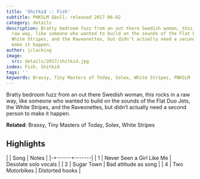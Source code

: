 ```yaml
---
title: 'Shitkid :: Fish'
subtitle: PNKSLM &bull; released 2017-06-02
category: details
description: Bratty bedroom fuzz from an out there Swedish woman, this rocks in a
  raw way, like someone who wanted to build on the sounds of the Flat Duo Jets, the
  White Stripes, and the Raveonettes, but didn’t actually need a second person to
  make it happen.
author: jclacking
image:
  src: details/2017/shitkid.jpg
index: Fish, Shitkid
tags: ''
keywords: Brassy, Tiny Masters of Today, Solex, White Stripes, PNKSLM
---
```

Bratty bedroom fuzz from an out there Swedish woman, this rocks in a raw way, like someone who wanted to build on the sounds of the Flat Duo Jets, the White Stripes, and the Raveonettes, but didn’t actually need a second person to make it happen.<!--more-->

**Related**: Brassy, Tiny Masters of Today, Solex, White Stripes

## Highlights

| | Song | Notes |
|-+------+-------|
| 1 | Never Seen a Girl Like Me | Desolate solo vocals |
| 2 | Sugar Town | Bad attitude as song |
| 4 | Two Motorbikes | Distorted hooks |

